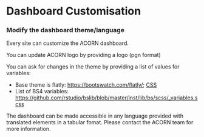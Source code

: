 # Dashboard Customisation

### Modify the dashboard theme/language

Every site can customize the ACORN dashboard.

You can update ACORN logo by providing a logo (pgn format)

You can ask for changes in the theme by providing a list of values for variables:

- Base theme is flatly: https://bootswatch.com/flatly/; [CSS](https://bootswatch.com/4/flatly/bootstrap.css)
- List of BS4 variables: https://github.com/rstudio/bslib/blob/master/inst/lib/bs/scss/_variables.scss 

The dashboard can be made accessible in any language provided with translated elements in a tabular fomat. Please contact the ACORN team for more information.